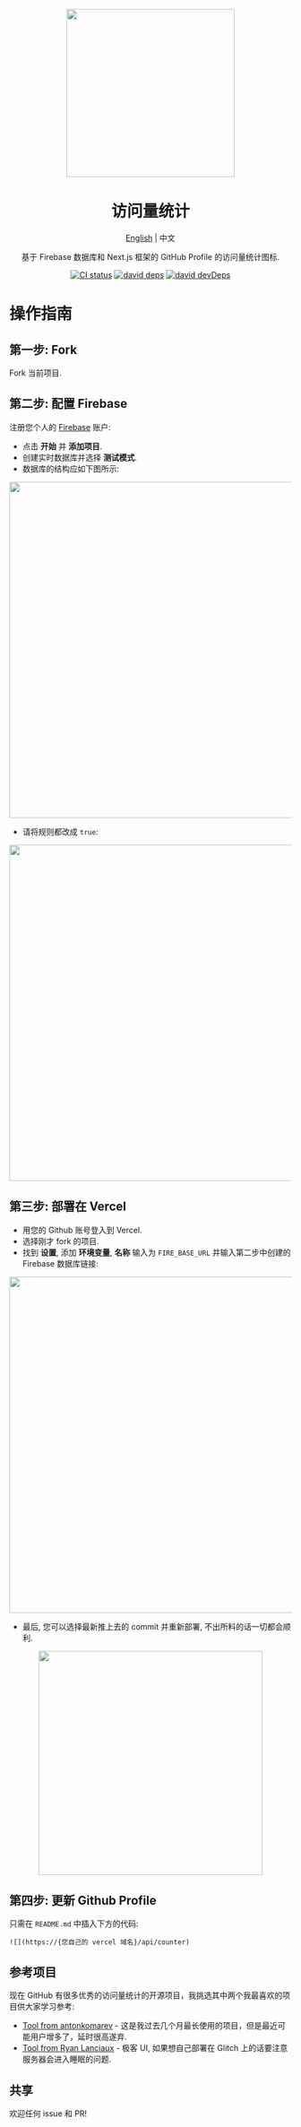 <p align="center">
  <a href="https://nextjs-view-counter-hephaest.vercel.app/api/counter">
    <img height="300px" src="https://user-images.githubusercontent.com/37981444/122640887-6355bd00-d134-11eb-981a-042d82f1b00d.png">
  </a>
</p>

<h1 align="center">访问量统计</h1>

<div align="center">

[English]((README.md)) | 中文

基于 Firebase 数据库和 Next.js 框架的 GitHub Profile 的访问量统计图标.

[![CI status][github-action-image]][github-action-url] [![david deps][david-image]][david-url] [![david devDeps][david-dev-image]][david-dev-url]

[github-action-image]: https://img.shields.io/github/workflow/status/Hephaest/nextjs-view-counter/View%20Counter%20CI/main
[github-action-url]: https://github.com/Hephaest/nextjs-view-counter/actions?query=View%20Counter%20CI
[david-image]: https://img.shields.io/david/Hephaest/nextjs-view-counter?style=flat-square
[david-dev-url]: https://david-dm.org/Hephaest/nextjs-view-counter?type=dev
[david-dev-image]: https://img.shields.io/david/dev/Hephaest/nextjs-view-counter?style=flat-square
[david-url]: https://david-dm.org/Hephaest/nextjs-view-counter

</div>

# 操作指南

## 第一步: Fork

Fork 当前项目.

## 第二步: 配置 Firebase

注册您个人的 [Firebase](https://firebase.google.com/) 账户:

- 点击 **开始** 并 **添加项目**.
- 创建实时数据库并选择 **测试模式**.
- 数据库的结构应如下图所示:

<p align="center">
  <img width="600px" src="https://user-images.githubusercontent.com/37981444/122641337-33f47f80-d137-11eb-803a-ebe3b876ec83.png">
</p>

- 请将规则都改成 `true`:

<p align="center">
  <img width="600px" src="https://user-images.githubusercontent.com/37981444/122645133-67410980-d14b-11eb-97ee-40cc1b8062ac.png">
</p>

## 第三步: 部署在 Vercel

- 用您的 Github 账号登入到 Vercel.
- 选择刚才 fork 的项目.
- 找到 **设置**, 添加 **环境变量**, **名称** 输入为 `FIRE_BASE_URL` 并输入第二步中创建的 Firebase 数据库链接:

<p align="center">
  <img width="600px" src="https://user-images.githubusercontent.com/37981444/122641573-cd706100-d138-11eb-8041-bcd4b1648d6d.png">
</p>

- 最后, 您可以选择最新推上去的 commit 并重新部署, 不出所料的话一切都会顺利.

<p align="center">
  <img width="400px" src="https://user-images.githubusercontent.com/37981444/122641740-b1b98a80-d139-11eb-8653-bc1e54fe5d96.png">
</p>

## 第四步: 更新 Github Profile

只需在 `README.md` 中插入下方的代码:

```
![](https://{您自己的 vercel 域名}/api/counter)
```

## 参考项目

现在 GitHub 有很多优秀的访问量统计的开源项目，我挑选其中两个我最喜欢的项目供大家学习参考:

- [Tool from antonkomarev](https://github.com/antonkomarev/github-profile-views-counter) - 这是我过去几个月最长使用的项目，但是最近可能用户增多了，延时很高遂弃.
- [Tool from Ryan Lanciaux](https://dev.to/ryanlanciaux/quick-github-profile-visit-counter-14en) - 极客 UI, 如果想自己部署在 Glitch 上的话要注意服务器会进入睡眠的问题.

## 共享

欢迎任何 issue 和 PR!